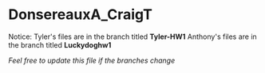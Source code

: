 # DonsereauxA_CraigT
Notice: 
Tyler's files are in the branch titled **Tyler-HW1**
Anthony's files are in the branch titled **Luckydoghw1**

*Feel free to update this file if the branches change*
